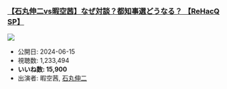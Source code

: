 ### [【石丸伸二vs暇空茜】なぜ対談？都知事選どうなる？ 【ReHacQ SP】](https://www.youtube.com/watch?v=LyfcqUBmBlc)
[![](https://img.youtube.com/vi/LyfcqUBmBlc/sddefault.jpg)](https://www.youtube.com/watch?v=LyfcqUBmBlc)
-   公開日: 2024-06-15
-   視聴数: 1,233,494
-   **いいね数: 15,900**
-   出演者: 暇空茜, [石丸伸二](/rehacq_fan/people/石丸伸二 "wikilink")
